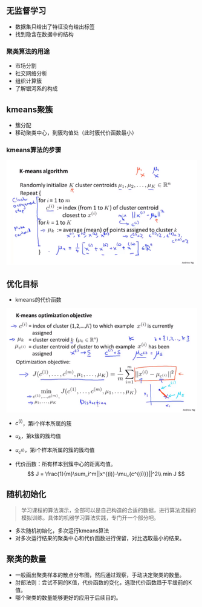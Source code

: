 ## 无监督学习

* 数据集只给出了特征没有给出标签
* 找到隐含在数据中的结构

### 聚类算法的用途

* 市场分割
* 社交网络分析
* 组织计算簇
* 了解银河系的构成

## kmeans聚簇

* 簇分配
* 移动聚类中心，到簇均值处（此时簇代价函数最小）

### kmeans算法的步骤

![](./img/kmeans聚簇算法.png)

## 优化目标

* kmeans的代价函数

![](./img/kmeans代价函数.png)

* $c^{(i)}$，第i个样本所属的簇
* $u_k$，第k簇的簇均值
* $u_{c^{(i)}}$，第i个样本所属的簇的簇均值

* 代价函数：所有样本到簇中心的距离均值。
$$
J = \frac{1}{m}\sum_i^m||x^{(i)}-\mu_{c^{(i)}}||^2\\
min J
$$

## 随机初始化



> 学习课程的算法演示，全部可以是自己构造的合适的数据，进行算法流程的模拟训练。具体的机器学习算法实践，专门开一个部分吧。

* 多次随机初始化，多次运行kmeans算法
* 对多次运行结果的聚类中心和代价函数进行保留，对比选取最小的结果。

## 聚类的数量

* 一般画出聚类样本的散点分布图，然后通过观察，手动决定聚类的数量。
* 肘部法则：尝试不同的K值，代价函数的变化，选取代价函数趋于平缓前的K值。
* 哪个聚类的数量能够更好的应用于后续目的。

